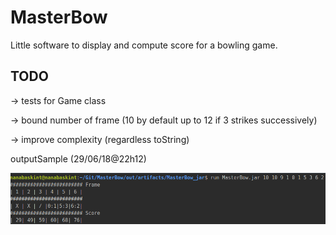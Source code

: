# MasterBow

Little software to display and compute score for a bowling game.

## TODO
  -> tests for Game class

  -> bound number of frame (10 by default up to 12 if 3 strikes successively)

  -> improve complexity (regardless toString)

outputSample (29/06/18@22h12)

  ![alt text](https://github.com/Jannou/MasterBow/blob/master/res/Capture%20d%E2%80%99%C3%A9cran%20de%202018-06-29%2022-11-43.png)
